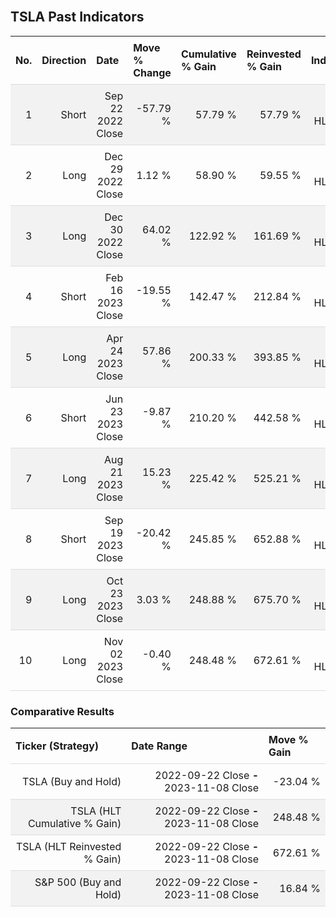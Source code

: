 
<style>
.hits {
            border-collapse: collapse;
            width: 100%;
        }
        .hits th, td {
            padding: 8px;
            border-bottom: 1px solid #ddd;
        }
        
        .hits td {text-align: right;}
        .hits th {text-align: left;}
        
        .hits tr:nth-child(even) {
            background-color: #f2f2f2;
        }
        
        .chartCol {
            width: 50%;
            float: left;
            padding: 20px;
        }  
</style>
    
<br>

## TSLA Past Indicators

<table class="hits">
    <tr>
        <th>No.</th>
        <th>Direction</th>
        <th>Date</th>
        <th>Move % Change</th>
        <th>Cumulative % Gain</th>
        <th>Reinvested % Gain</th>
        <th>Indicator</th>
      </tr>
    <tr>
        <td>1</td>
        <td>Short</td>
        <td>Sep 22 2022 Close</td>
        <td>-57.79 %</td>
        <td>57.79 %</td>
        <td>57.79 %</td>
        <td>Short HLT 104</td>
    </tr>
    <tr>
        <td>2</td>
        <td>Long</td>
        <td>Dec 29 2022 Close</td>
        <td>1.12 %</td>
        <td>58.90 %</td>
        <td>59.55 %</td>
        <td>Long HLT 123</td>
    </tr>
    <tr>
        <td>3</td>
        <td>Long</td>
        <td>Dec 30 2022 Close</td>
        <td>64.02 %</td>
        <td>122.92 %</td>
        <td>161.69 %</td>
        <td>Long HLT 106</td>
    </tr>
    <tr>
        <td>4</td>
        <td>Short</td>
        <td>Feb 16 2023 Close</td>
        <td>-19.55 %</td>
        <td>142.47 %</td>
        <td>212.84 %</td>
        <td>Short HLT 103</td>
    </tr>
    <tr>
        <td>5</td>
        <td>Long</td>
        <td>Apr 24 2023 Close</td>
        <td>57.86 %</td>
        <td>200.33 %</td>
        <td>393.85 %</td>
        <td>Long HLT 147</td>
    </tr>
    <tr>
        <td>6</td>
        <td>Short</td>
        <td>Jun 23 2023 Close</td>
        <td>-9.87 %</td>
        <td>210.20 %</td>
        <td>442.58 %</td>
        <td>Short HLT 106</td>
    </tr>
    <tr>
        <td>7</td>
        <td>Long</td>
        <td>Aug 21 2023 Close</td>
        <td>15.23 %</td>
        <td>225.42 %</td>
        <td>525.21 %</td>
        <td>Long HLT 123</td>
    </tr>
    <tr>
        <td>8</td>
        <td>Short</td>
        <td>Sep 19 2023 Close</td>
        <td>-20.42 %</td>
        <td>245.85 %</td>
        <td>652.88 %</td>
        <td>Short HLT 201</td>
    </tr>
    <tr>
        <td>9</td>
        <td>Long</td>
        <td>Oct 23 2023 Close</td>
        <td>3.03 %</td>
        <td>248.88 %</td>
        <td>675.70 %</td>
        <td>Long HLT 647</td>
    </tr>
    <tr>
        <td>10</td>
        <td>Long</td>
        <td>Nov 02 2023 Close</td>
        <td>-0.40 %</td>
        <td>248.48 %</td>
        <td>672.61 %</td>
        <td>Long HLT 105</td>
    </tr>
    
</table>

### Comparative Results

<table class="hits">
    <thead>
        <th>Ticker (Strategy)</th>
        <th>Date Range</th>
        <th>Move % Gain</th>
    </thead>
    <tbody>
        <tr>
            <td>TSLA (Buy and Hold)</td>
            <td>2022-09-22 Close <b>-</b> 2023-11-08 Close</td>
            <td>-23.04 %</td>
        </tr>
        <tr>
            <td>TSLA (HLT Cumulative % Gain)</td>
            <td>2022-09-22 Close <b>-</b> 2023-11-08 Close</td>
            <td>248.48 %</td>
        </tr>
        <tr>
            <td>TSLA (HLT Reinvested % Gain)</td>
            <td>2022-09-22 Close <b>-</b> 2023-11-08 Close</td>
            <td>672.61 %</td>
        </tr>
        <tr>
            <td>S&P 500 (Buy and Hold)</td>
            <td>2022-09-22 Close <b>-</b> 2023-11-08 Close</td>
            <td>16.84 %</td>
        </tr>
    </tbody>
</table>
<br>
<br>